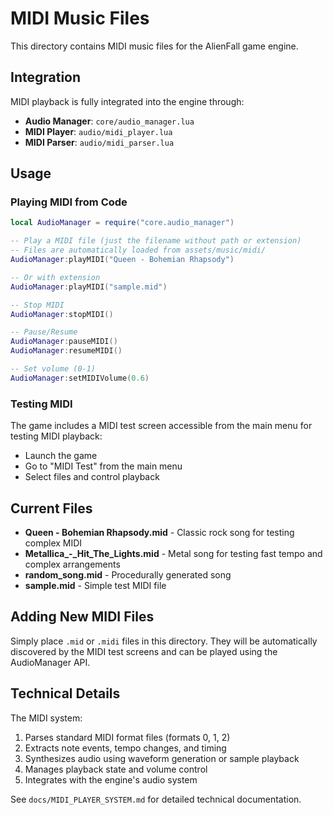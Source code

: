 # MIDI Music Files

This directory contains MIDI music files for the AlienFall game engine.

## Integration

MIDI playback is fully integrated into the engine through:
- **Audio Manager**: `core/audio_manager.lua`
- **MIDI Player**: `audio/midi_player.lua`
- **MIDI Parser**: `audio/midi_parser.lua`

## Usage

### Playing MIDI from Code

```lua
local AudioManager = require("core.audio_manager")

-- Play a MIDI file (just the filename without path or extension)
-- Files are automatically loaded from assets/music/midi/
AudioManager:playMIDI("Queen - Bohemian Rhapsody")

-- Or with extension
AudioManager:playMIDI("sample.mid")

-- Stop MIDI
AudioManager:stopMIDI()

-- Pause/Resume
AudioManager:pauseMIDI()
AudioManager:resumeMIDI()

-- Set volume (0-1)
AudioManager:setMIDIVolume(0.6)
```

### Testing MIDI

The game includes a MIDI test screen accessible from the main menu for testing MIDI playback:
- Launch the game
- Go to "MIDI Test" from the main menu
- Select files and control playback

## Current Files

- **Queen - Bohemian Rhapsody.mid** - Classic rock song for testing complex MIDI
- **Metallica_-_Hit_The_Lights.mid** - Metal song for testing fast tempo and complex arrangements
- **random_song.mid** - Procedurally generated song
- **sample.mid** - Simple test MIDI file

## Adding New MIDI Files

Simply place `.mid` or `.midi` files in this directory. They will be automatically discovered by the MIDI test screens and can be played using the AudioManager API.

## Technical Details

The MIDI system:
1. Parses standard MIDI format files (formats 0, 1, 2)
2. Extracts note events, tempo changes, and timing
3. Synthesizes audio using waveform generation or sample playback
4. Manages playback state and volume control
5. Integrates with the engine's audio system

See `docs/MIDI_PLAYER_SYSTEM.md` for detailed technical documentation.

